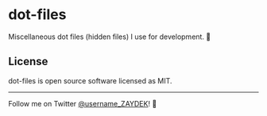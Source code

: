 # dot-files

Miscellaneous dot files (hidden files) I use for development. 🤗

## License

dot-files is open source software licensed as MIT.

---

Follow me on Twitter [@username_ZAYDEK](https://twitter.com/username_ZAYDEK)! 🖖
